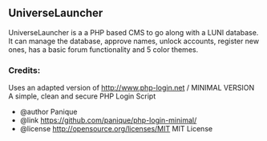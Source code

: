 ## UniverseLauncher

UniverseLauncher is a a PHP based CMS to go along with a LUNI database. It can manage the database, approve names, unlock accounts, register new ones,
has a basic forum functionality and 5 color themes.

### Credits:
Uses an adapted version of
http://www.php-login.net / MINIMAL VERSION
A simple, clean and secure PHP Login Script
* @author Panique
* @link https://github.com/panique/php-login-minimal/
* @license http://opensource.org/licenses/MIT MIT License